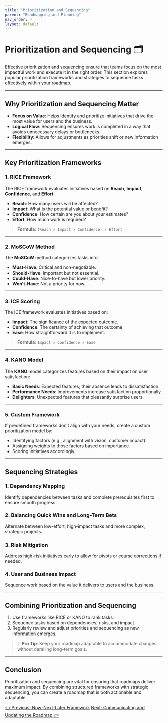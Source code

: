```yaml
---
title: "Prioritization and Sequencing"
parent: "Roadmapping and Planning"
nav_order: 4
layout: default
---
```


# Prioritization and Sequencing 🗂️

Effective prioritization and sequencing ensure that teams focus on the most impactful work and execute it in the right order. This section explores popular prioritization frameworks and strategies to sequence tasks effectively within your roadmap.

---

## Why Prioritization and Sequencing Matter

- **Focus on Value**: Helps identify and prioritize initiatives that drive the most value for users and the business.
- **Logical Flow**: Sequencing ensures work is completed in a way that avoids unnecessary delays or bottlenecks.
- **Flexibility**: Allows for adjustments as priorities shift or new information emerges.

---

## Key Prioritization Frameworks

### 1. RICE Framework
The RICE framework evaluates initiatives based on **Reach**, **Impact**, **Confidence**, and **Effort**:
- **Reach**: How many users will be affected?
- **Impact**: What is the potential value or benefit?
- **Confidence**: How certain are you about your estimates?
- **Effort**: How much work is required?

> **Formula**: `(Reach × Impact × Confidence) / Effort`

---

### 2. MoSCoW Method
The **MoSCoW** method categorizes tasks into:
- **Must-Have**: Critical and non-negotiable.
- **Should-Have**: Important but not essential.
- **Could-Have**: Nice-to-have but lower priority.
- **Won’t-Have**: Not a priority for now.

---

### 3. ICE Scoring
The ICE framework evaluates initiatives based on:
- **Impact**: The significance of the expected outcome.
- **Confidence**: The certainty of achieving that outcome.
- **Ease**: How straightforward it is to implement.

> **Formula**: `Impact × Confidence × Ease`

---

### 4. KANO Model
The **KANO** model categorizes features based on their impact on user satisfaction:
- **Basic Needs**: Expected features; their absence leads to dissatisfaction.
- **Performance Needs**: Improvements increase satisfaction proportionally.
- **Delighters**: Unexpected features that pleasantly surprise users.

---

### 5. Custom Framework
If predefined frameworks don’t align with your needs, create a custom prioritization model by:
- Identifying factors (e.g., alignment with vision, customer impact).
- Assigning weights to those factors based on importance.
- Scoring initiatives accordingly.

---

## Sequencing Strategies

### 1. Dependency Mapping
Identify dependencies between tasks and complete prerequisites first to ensure smooth progress.

### 2. Balancing Quick Wins and Long-Term Bets
Alternate between low-effort, high-impact tasks and more complex, strategic projects.

### 3. Risk Mitigation
Address high-risk initiatives early to allow for pivots or course corrections if needed.

### 4. User and Business Impact
Sequence work based on the value it delivers to users and the business.

---

## Combining Prioritization and Sequencing

1. Use frameworks like RICE or KANO to rank tasks.
2. Sequence tasks based on dependencies, risks, and impact.
3. Regularly review and adjust priorities and sequencing as new information emerges.

> 💡 **Pro Tip**: Keep your roadmap adaptable to accommodate changes without derailing long-term goals.

---

## Conclusion

Prioritization and sequencing are vital for ensuring that roadmaps deliver maximum impact. By combining structured frameworks with strategic sequencing, you can create a roadmap that is both actionable and adaptable.

<div class="nav-buttons">
    <a href="../4-roadmapping-and-planning/now-next-later-framework" class="btn btn-secondary">👈 Previous: Now-Next-Later Framework</a>
    <a href="../4-roadmapping-and-planning/communicating-and-updating-roadmap" class="btn btn-primary">Next: Communicating and Updating the Roadmap 👉</a>
</div>